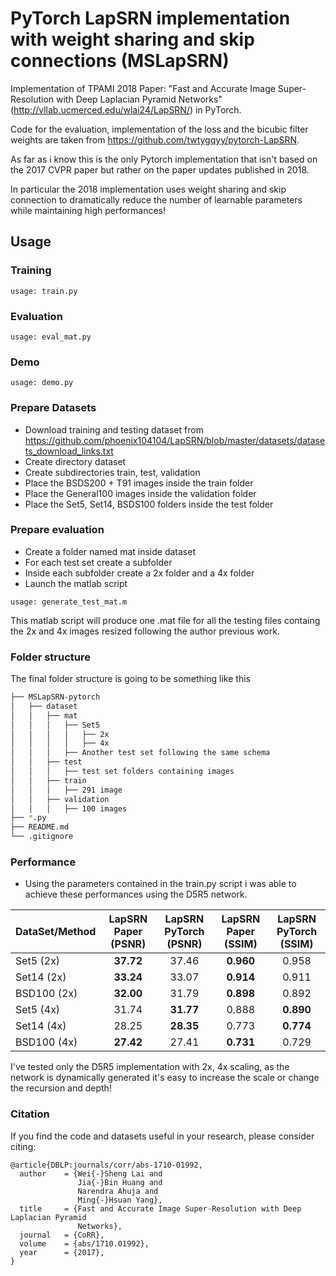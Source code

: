 # PyTorch LapSRN implementation with weight sharing and skip connections (MSLapSRN)

Implementation of TPAMI 2018 Paper: "Fast and Accurate Image Super-Resolution with Deep Laplacian Pyramid Networks"(http://vllab.ucmerced.edu/wlai24/LapSRN/) in PyTorch.

Code for the evaluation, implementation of the loss and the bicubic filter weights are taken from https://github.com/twtygqyy/pytorch-LapSRN.

As far as i know this is the only Pytorch implementation that isn't based on the 2017 CVPR paper but rather on the paper updates published in 2018.

In particular the 2018 implementation uses weight sharing and skip connection to dramatically reduce the number of learnable parameters while maintaining high performances!

## Usage
### Training
```
usage: train.py
```
### Evaluation
```
usage: eval_mat.py
```

### Demo
```
usage: demo.py
```

### Prepare Datasets
  - Download training and testing dataset from https://github.com/phoenix104104/LapSRN/blob/master/datasets/datasets_download_links.txt
  - Create directory dataset
  - Create subdirectories train, test, validation
  - Place the BSDS200 + T91 images inside the train folder
  - Place the General100 images inside the validation folder
  - Place the Set5, Set14, BSDS100 folders inside the test folder
 
### Prepare evaluation
  - Create a folder named mat inside dataset
  - For each test set create a subfolder
  - Inside each subfolder create a 2x folder and a 4x folder
  - Launch the matlab script
```
usage: generate_test_mat.m
```
This matlab script will produce one .mat file for all the testing files containg the 2x and 4x images resized following the author previous work.

### Folder structure
The final folder structure is going to be something like this
```bash
├── MSLapSRN-pytorch
│   ├── dataset
│   │   ├── mat
│   │   │   ├── Set5
│   │   │   │   ├── 2x
│   │   │   │   ├── 4x
│   │   │   ├── Another test set following the same schema
│   │   ├── test
│   │   │   ├── test set folders containing images
│   │   ├── train
│   │   │   ├── 291 image
│   │   ├── validation
│   │   │   ├── 100 images
├── *.py
├── README.md
└── .gitignore
```
### Performance
- Using the parameters contained in the train.py script i was able to achieve these performances using the D5R5 network.
  
| DataSet/Method        | LapSRN Paper (PSNR)          | LapSRN PyTorch (PSNR) | LapSRN Paper (SSIM) | LapSRN PyTorch (SSIM) | 
| ------------- |:-------------:| :-------------: |:-------------:| :-------------:|
| Set5 (2x)     | **37.72**      | 37.46 | **0.960**      | 0.958 | 
| Set14 (2x)    | **33.24**      | 33.07 | **0.914**      | 0.911 | 
| BSD100 (2x)   | **32.00**      | 31.79 | **0.898**      | 0.892 | 
| Set5 (4x)     | 31.74      | **31.77** | 0.888      | **0.890** | 
| Set14 (4x)    | 28.25      | **28.35** | 0.773    | **0.774** | 
| BSD100 (4x)   | **27.42**      | 27.41 | **0.731** | 0.729 | 

I've tested only the D5R5 implementation with 2x, 4x scaling, as the network is dynamically generated it's easy to increase the scale or change the recursion and depth!

### Citation

If you find the code and datasets useful in your research, please consider citing:
    
    @article{DBLP:journals/corr/abs-1710-01992,
      author    = {Wei{-}Sheng Lai and
                   Jia{-}Bin Huang and
                   Narendra Ahuja and
                   Ming{-}Hsuan Yang},
      title     = {Fast and Accurate Image Super-Resolution with Deep Laplacian Pyramid
                   Networks},
      journal   = {CoRR},
      volume    = {abs/1710.01992},
      year      = {2017},
    }
